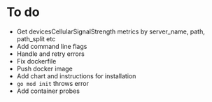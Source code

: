 # To do

- Get devicesCellularSignalStrength metrics by server_name, path, path_split etc
- Add command line flags
- Handle and retry errors
- Fix dockerfile
- Push docker image
- Add chart and instructions for installation
- `go mod init` throws error
- Add container probes
